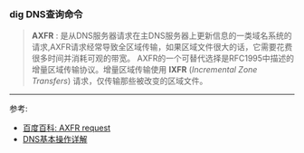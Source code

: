 
### dig DNS查询命令




> **AXFR** : 是从DNS服务器请求在主DNS服务器上更新信息的一类域名系统的请求,AXFR请求经常导致全区域传输，如果区域文件很大的话，它需要花费很多时间并消耗可观的带宽。
> AXFR的一个可替代选择是RFC1995中描述的增量区域传输协议。增量区域传输使用 **IXFR** (*Incremental Zone Transfers*) 请求，仅传输那些被改变的区域文件。





---

参考:

- [百度百科: AXFR request](http://baike.baidu.com/link?url=k0ZxgzZpV5AbiR9H_q8_DT3ig62VpvI4bLoCtWiBNlmw8cfDXiz63U4IXLXI6weiv93s-VFEfieKs_ih_rIU6q)
- [DNS基本操作详解](http://www.cnblogs.com/cobbliu/archive/2013/03/24/2979521.html)